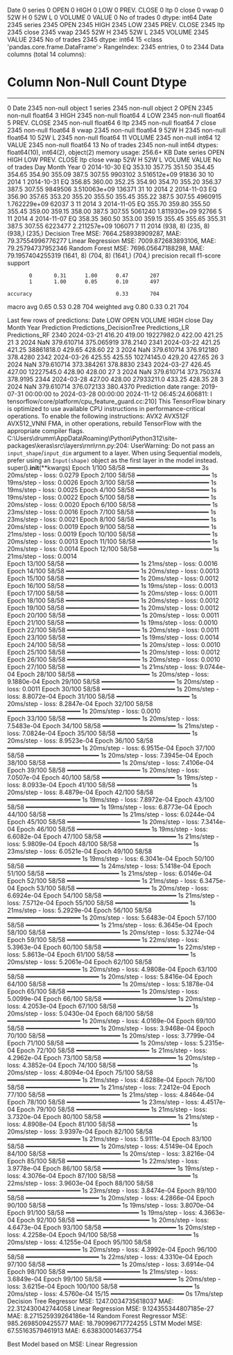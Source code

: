 Date            0
series          0
OPEN            0
HIGH            0
LOW             0
PREV. CLOSE     0
ltp             0
close           0
vwap            0
52W H           0
52W L           0
VOLUME          0
VALUE           0
No of trades    0
dtype: int64
Date            2345
series          2345
OPEN            2345
HIGH            2345
LOW             2345
PREV. CLOSE     2345
ltp             2345
close           2345
vwap            2345
52W H           2345
52W L           2345
VOLUME          2345
VALUE           2345
No of trades    2345
dtype: int64
15
<class 'pandas.core.frame.DataFrame'>
RangeIndex: 2345 entries, 0 to 2344
Data columns (total 14 columns):
 #   Column        Non-Null Count  Dtype
---  ------        --------------  -----
 0   Date          2345 non-null   object
 1   series        2345 non-null   object
 2   OPEN          2345 non-null   float64
 3   HIGH          2345 non-null   float64
 4   LOW           2345 non-null   float64
 5   PREV. CLOSE   2345 non-null   float64
 6   ltp           2345 non-null   float64
 7   close         2345 non-null   float64
 8   vwap          2345 non-null   float64
 9   52W H         2345 non-null   float64
 10  52W L         2345 non-null   float64
 11  VOLUME        2345 non-null   int64
 12  VALUE         2345 non-null   float64
 13  No of trades  2345 non-null   int64
dtypes: float64(10), int64(2), object(2)
memory usage: 256.6+ KB
        Date series    OPEN    HIGH     LOW  PREV. CLOSE     ltp   close    vwap  52W H   52W L   VOLUME         VALUE  No of trades  Day  Month  Year
0 2014-10-30     EQ  353.10  357.75  351.50       354.45  354.65  354.90  355.09  387.5  307.55  9903102  3.516512e+09         91836   30     10  2014
1 2014-10-31     EQ  356.85  360.00  352.25       354.90  354.70  355.20  356.37  387.5  307.55  9849506  3.510063e+09        136371   31     10  2014
2 2014-11-03     EQ  356.90  357.65  353.20       355.20  355.50  355.45  355.22  387.5  307.55  4960915  1.762229e+09         62037    3     11  2014
3 2014-11-05     EQ  355.70  359.80  355.50       355.45  359.00  359.15  358.00  387.5  307.55  5061240  1.811930e+09         92766    5     11  2014
4 2014-11-07     EQ  358.35  360.50  353.00       359.15  355.45  355.65  355.31  387.5  307.55  6223477  2.211257e+09        106071    7     11  2014
(938, 8) (235, 8) (938,) (235,)
Decision Tree MSE: 7664.258938909287, MAE: 79.37554996776277
Linear Regression MSE: 7009.872683893106, MAE: 79.25794737952346
Random Forest MSE: 7696.05647188298, MAE: 79.1957404255319
(1641, 8) (704, 8) (1641,) (704,)
              precision    recall  f1-score   support

           0       0.31      1.00      0.47       207
           1       1.00      0.05      0.10       497

    accuracy                           0.33       704
   macro avg       0.65      0.53      0.28       704
weighted avg       0.80      0.33      0.21       704

Last few rows of predictions:
            Date     LOW    OPEN      VOLUME    HIGH   close  Day  Month  Year  Prediction  Predictions_DecisionTree  Predictions_LR  Predictions_RF
2340 2024-03-21  416.20  419.00  19227982.0  422.00  421.25   21      3  2024         NaN                379.610714      375.065919        378.2140
2341 2024-03-22  421.25  421.25  38861818.0  429.65  428.60   22      3  2024         NaN                379.610714      376.912180        378.4280
2342 2024-03-26  425.55  425.55  10274145.0  429.20  427.65   26      3  2024         NaN                379.610714      373.384261        378.8830
2343 2024-03-27  426.45  427.00  12227545.0  428.90  428.00   27      3  2024         NaN                379.610714      373.750374        378.9195
2344 2024-03-28  427.00  428.00  27933211.0  433.25  428.35   28      3  2024         NaN                379.610714      376.072133        380.4370
Prediction date range:
 2019-07-31 00:00:00 to 2024-03-28 00:00:00
2024-11-12 06:45:24.606811: I tensorflow/core/platform/cpu_feature_guard.cc:210] This TensorFlow binary is optimized to use available CPU instructions in performance-critical operations.
To enable the following instructions: AVX2 AVX512F AVX512_VNNI FMA, in other operations, rebuild TensorFlow with the appropriate compiler flags.
C:\Users\drumm\AppData\Roaming\Python\Python312\site-packages\keras\src\layers\rnn\rnn.py:204: UserWarning: Do not pass an `input_shape`/`input_dim` argument to a layer. When using Sequential models, prefer using an `Input(shape)` object as the first layer in the model instead.
  super().__init__(**kwargs)
Epoch 1/100
58/58 ━━━━━━━━━━━━━━━━━━━━ 3s 20ms/step - loss: 0.0279
Epoch 2/100
58/58 ━━━━━━━━━━━━━━━━━━━━ 1s 19ms/step - loss: 0.0026
Epoch 3/100
58/58 ━━━━━━━━━━━━━━━━━━━━ 1s 19ms/step - loss: 0.0025
Epoch 4/100
58/58 ━━━━━━━━━━━━━━━━━━━━ 1s 19ms/step - loss: 0.0022
Epoch 5/100
58/58 ━━━━━━━━━━━━━━━━━━━━ 1s 20ms/step - loss: 0.0020
Epoch 6/100
58/58 ━━━━━━━━━━━━━━━━━━━━ 1s 23ms/step - loss: 0.0016
Epoch 7/100
58/58 ━━━━━━━━━━━━━━━━━━━━ 1s 23ms/step - loss: 0.0021
Epoch 8/100
58/58 ━━━━━━━━━━━━━━━━━━━━ 1s 20ms/step - loss: 0.0019
Epoch 9/100
58/58 ━━━━━━━━━━━━━━━━━━━━ 1s 21ms/step - loss: 0.0019
Epoch 10/100
58/58 ━━━━━━━━━━━━━━━━━━━━ 1s 20ms/step - loss: 0.0013
Epoch 11/100
58/58 ━━━━━━━━━━━━━━━━━━━━ 1s 20ms/step - loss: 0.0014
Epoch 12/100
58/58 ━━━━━━━━━━━━━━━━━━━━ 1s 21ms/step - loss: 0.0014    
Epoch 13/100
58/58 ━━━━━━━━━━━━━━━━━━━━ 1s 21ms/step - loss: 0.0016
Epoch 14/100
58/58 ━━━━━━━━━━━━━━━━━━━━ 1s 20ms/step - loss: 0.0013    
Epoch 15/100
58/58 ━━━━━━━━━━━━━━━━━━━━ 1s 20ms/step - loss: 0.0012
Epoch 16/100
58/58 ━━━━━━━━━━━━━━━━━━━━ 1s 19ms/step - loss: 0.0013
Epoch 17/100
58/58 ━━━━━━━━━━━━━━━━━━━━ 1s 20ms/step - loss: 0.0011    
Epoch 18/100
58/58 ━━━━━━━━━━━━━━━━━━━━ 1s 20ms/step - loss: 0.0012    
Epoch 19/100
58/58 ━━━━━━━━━━━━━━━━━━━━ 1s 20ms/step - loss: 0.0012
Epoch 20/100
58/58 ━━━━━━━━━━━━━━━━━━━━ 1s 20ms/step - loss: 0.0011
Epoch 21/100
58/58 ━━━━━━━━━━━━━━━━━━━━ 1s 19ms/step - loss: 0.0010    
Epoch 22/100
58/58 ━━━━━━━━━━━━━━━━━━━━ 1s 20ms/step - loss: 0.0011
Epoch 23/100
58/58 ━━━━━━━━━━━━━━━━━━━━ 1s 19ms/step - loss: 0.0014    
Epoch 24/100
58/58 ━━━━━━━━━━━━━━━━━━━━ 1s 20ms/step - loss: 0.0010
Epoch 25/100
58/58 ━━━━━━━━━━━━━━━━━━━━ 1s 20ms/step - loss: 0.0012    
Epoch 26/100
58/58 ━━━━━━━━━━━━━━━━━━━━ 1s 20ms/step - loss: 0.0010    
Epoch 27/100
58/58 ━━━━━━━━━━━━━━━━━━━━ 1s 21ms/step - loss: 9.0744e-04
Epoch 28/100
58/58 ━━━━━━━━━━━━━━━━━━━━ 1s 20ms/step - loss: 9.1880e-04
Epoch 29/100
58/58 ━━━━━━━━━━━━━━━━━━━━ 1s 20ms/step - loss: 0.0011
Epoch 30/100
58/58 ━━━━━━━━━━━━━━━━━━━━ 1s 20ms/step - loss: 8.8072e-04
Epoch 31/100
58/58 ━━━━━━━━━━━━━━━━━━━━ 1s 20ms/step - loss: 8.2847e-04
Epoch 32/100
58/58 ━━━━━━━━━━━━━━━━━━━━ 1s 20ms/step - loss: 0.0010    
Epoch 33/100
58/58 ━━━━━━━━━━━━━━━━━━━━ 1s 20ms/step - loss: 7.5483e-04
Epoch 34/100
58/58 ━━━━━━━━━━━━━━━━━━━━ 1s 21ms/step - loss: 7.0824e-04
Epoch 35/100
58/58 ━━━━━━━━━━━━━━━━━━━━ 1s 20ms/step - loss: 8.9523e-04
Epoch 36/100
58/58 ━━━━━━━━━━━━━━━━━━━━ 1s 20ms/step - loss: 6.9515e-04
Epoch 37/100
58/58 ━━━━━━━━━━━━━━━━━━━━ 1s 20ms/step - loss: 7.3945e-04
Epoch 38/100
58/58 ━━━━━━━━━━━━━━━━━━━━ 1s 20ms/step - loss: 7.4106e-04
Epoch 39/100
58/58 ━━━━━━━━━━━━━━━━━━━━ 1s 20ms/step - loss: 7.0507e-04
Epoch 40/100
58/58 ━━━━━━━━━━━━━━━━━━━━ 1s 19ms/step - loss: 8.0933e-04
Epoch 41/100
58/58 ━━━━━━━━━━━━━━━━━━━━ 1s 20ms/step - loss: 8.4879e-04
Epoch 42/100
58/58 ━━━━━━━━━━━━━━━━━━━━ 1s 19ms/step - loss: 7.8972e-04
Epoch 43/100
58/58 ━━━━━━━━━━━━━━━━━━━━ 1s 19ms/step - loss: 6.8773e-04
Epoch 44/100
58/58 ━━━━━━━━━━━━━━━━━━━━ 1s 21ms/step - loss: 6.0244e-04
Epoch 45/100
58/58 ━━━━━━━━━━━━━━━━━━━━ 1s 20ms/step - loss: 7.3414e-04
Epoch 46/100
58/58 ━━━━━━━━━━━━━━━━━━━━ 1s 19ms/step - loss: 6.6082e-04
Epoch 47/100
58/58 ━━━━━━━━━━━━━━━━━━━━ 1s 21ms/step - loss: 5.9809e-04
Epoch 48/100
58/58 ━━━━━━━━━━━━━━━━━━━━ 1s 23ms/step - loss: 6.0521e-04
Epoch 49/100
58/58 ━━━━━━━━━━━━━━━━━━━━ 1s 19ms/step - loss: 6.3041e-04
Epoch 50/100
58/58 ━━━━━━━━━━━━━━━━━━━━ 1s 24ms/step - loss: 5.1418e-04
Epoch 51/100
58/58 ━━━━━━━━━━━━━━━━━━━━ 1s 21ms/step - loss: 6.0146e-04
Epoch 52/100
58/58 ━━━━━━━━━━━━━━━━━━━━ 1s 21ms/step - loss: 6.3475e-04
Epoch 53/100
58/58 ━━━━━━━━━━━━━━━━━━━━ 1s 20ms/step - loss: 6.6924e-04
Epoch 54/100
58/58 ━━━━━━━━━━━━━━━━━━━━ 1s 21ms/step - loss: 7.5712e-04
Epoch 55/100
58/58 ━━━━━━━━━━━━━━━━━━━━ 1s 21ms/step - loss: 5.2929e-04
Epoch 56/100
58/58 ━━━━━━━━━━━━━━━━━━━━ 1s 20ms/step - loss: 5.6483e-04
Epoch 57/100
58/58 ━━━━━━━━━━━━━━━━━━━━ 1s 21ms/step - loss: 6.3645e-04
Epoch 58/100
58/58 ━━━━━━━━━━━━━━━━━━━━ 1s 20ms/step - loss: 5.3274e-04
Epoch 59/100
58/58 ━━━━━━━━━━━━━━━━━━━━ 1s 22ms/step - loss: 5.3963e-04
Epoch 60/100
58/58 ━━━━━━━━━━━━━━━━━━━━ 1s 22ms/step - loss: 5.8613e-04
Epoch 61/100
58/58 ━━━━━━━━━━━━━━━━━━━━ 1s 20ms/step - loss: 5.2061e-04
Epoch 62/100
58/58 ━━━━━━━━━━━━━━━━━━━━ 1s 20ms/step - loss: 4.9808e-04
Epoch 63/100
58/58 ━━━━━━━━━━━━━━━━━━━━ 1s 20ms/step - loss: 5.8416e-04
Epoch 64/100
58/58 ━━━━━━━━━━━━━━━━━━━━ 1s 20ms/step - loss: 5.1878e-04
Epoch 65/100
58/58 ━━━━━━━━━━━━━━━━━━━━ 1s 20ms/step - loss: 5.0099e-04
Epoch 66/100
58/58 ━━━━━━━━━━━━━━━━━━━━ 1s 20ms/step - loss: 4.2053e-04
Epoch 67/100
58/58 ━━━━━━━━━━━━━━━━━━━━ 1s 20ms/step - loss: 5.0430e-04
Epoch 68/100
58/58 ━━━━━━━━━━━━━━━━━━━━ 1s 20ms/step - loss: 4.0169e-04
Epoch 69/100
58/58 ━━━━━━━━━━━━━━━━━━━━ 1s 20ms/step - loss: 3.9468e-04
Epoch 70/100
58/58 ━━━━━━━━━━━━━━━━━━━━ 1s 20ms/step - loss: 3.7799e-04
Epoch 71/100
58/58 ━━━━━━━━━━━━━━━━━━━━ 1s 20ms/step - loss: 5.2315e-04
Epoch 72/100
58/58 ━━━━━━━━━━━━━━━━━━━━ 1s 21ms/step - loss: 4.2962e-04
Epoch 73/100
58/58 ━━━━━━━━━━━━━━━━━━━━ 1s 20ms/step - loss: 4.3852e-04
Epoch 74/100
58/58 ━━━━━━━━━━━━━━━━━━━━ 1s 20ms/step - loss: 4.8094e-04
Epoch 75/100
58/58 ━━━━━━━━━━━━━━━━━━━━ 1s 21ms/step - loss: 4.6288e-04
Epoch 76/100
58/58 ━━━━━━━━━━━━━━━━━━━━ 1s 21ms/step - loss: 7.2412e-04
Epoch 77/100
58/58 ━━━━━━━━━━━━━━━━━━━━ 1s 21ms/step - loss: 4.8464e-04
Epoch 78/100
58/58 ━━━━━━━━━━━━━━━━━━━━ 1s 23ms/step - loss: 4.4517e-04
Epoch 79/100
58/58 ━━━━━━━━━━━━━━━━━━━━ 1s 21ms/step - loss: 3.7320e-04
Epoch 80/100
58/58 ━━━━━━━━━━━━━━━━━━━━ 1s 21ms/step - loss: 4.8908e-04
Epoch 81/100
58/58 ━━━━━━━━━━━━━━━━━━━━ 1s 20ms/step - loss: 3.9397e-04
Epoch 82/100
58/58 ━━━━━━━━━━━━━━━━━━━━ 1s 21ms/step - loss: 5.9111e-04
Epoch 83/100
58/58 ━━━━━━━━━━━━━━━━━━━━ 1s 20ms/step - loss: 4.5149e-04
Epoch 84/100
58/58 ━━━━━━━━━━━━━━━━━━━━ 1s 20ms/step - loss: 3.8216e-04
Epoch 85/100
58/58 ━━━━━━━━━━━━━━━━━━━━ 1s 22ms/step - loss: 3.9778e-04
Epoch 86/100
58/58 ━━━━━━━━━━━━━━━━━━━━ 1s 19ms/step - loss: 4.3076e-04
Epoch 87/100
58/58 ━━━━━━━━━━━━━━━━━━━━ 1s 22ms/step - loss: 3.9603e-04
Epoch 88/100
58/58 ━━━━━━━━━━━━━━━━━━━━ 1s 23ms/step - loss: 3.8474e-04
Epoch 89/100
58/58 ━━━━━━━━━━━━━━━━━━━━ 1s 20ms/step - loss: 4.2866e-04
Epoch 90/100
58/58 ━━━━━━━━━━━━━━━━━━━━ 1s 19ms/step - loss: 3.8070e-04
Epoch 91/100
58/58 ━━━━━━━━━━━━━━━━━━━━ 1s 19ms/step - loss: 4.3663e-04
Epoch 92/100
58/58 ━━━━━━━━━━━━━━━━━━━━ 1s 20ms/step - loss: 4.6473e-04
Epoch 93/100
58/58 ━━━━━━━━━━━━━━━━━━━━ 1s 20ms/step - loss: 4.2258e-04
Epoch 94/100
58/58 ━━━━━━━━━━━━━━━━━━━━ 1s 20ms/step - loss: 4.1255e-04
Epoch 95/100
58/58 ━━━━━━━━━━━━━━━━━━━━ 1s 20ms/step - loss: 4.3992e-04
Epoch 96/100
58/58 ━━━━━━━━━━━━━━━━━━━━ 1s 22ms/step - loss: 4.3310e-04
Epoch 97/100
58/58 ━━━━━━━━━━━━━━━━━━━━ 1s 20ms/step - loss: 3.6914e-04
Epoch 98/100
58/58 ━━━━━━━━━━━━━━━━━━━━ 1s 21ms/step - loss: 3.6849e-04
Epoch 99/100
58/58 ━━━━━━━━━━━━━━━━━━━━ 1s 20ms/step - loss: 3.6215e-04
Epoch 100/100
58/58 ━━━━━━━━━━━━━━━━━━━━ 1s 20ms/step - loss: 4.5760e-04
15/15 ━━━━━━━━━━━━━━━━━━━━ 0s 17ms/step
Decision Tree Regressor MSE: 1247.0034735618037 MAE: 22.312430042744058
Linear Regression MSE: 9.124355344807185e-27 MAE: 8.271525939264186e-14
Random Forest Regressor MSE: 985.2698509425577 MAE: 18.790996717724255
LSTM Model MSE: 67.55163579461913 MAE: 6.638300014637754

Best Model based on MSE: Linear Regression